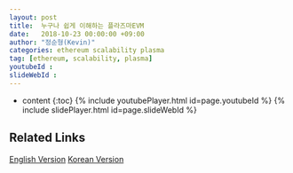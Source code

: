 ```yaml
---
layout: post
title:  누구나 쉽게 이해하는 플라즈마EVM
date:   2018-10-23 00:00:00 +09:00
author: "정순형(Kevin)"
categories: ethereum scalability plasma
tag: [ethereum, scalability, plasma]
youtubeId :
slideWebId :
---
```

* content
{:toc}
{% include youtubePlayer.html id=page.youtubeId %}
{% include slidePlayer.html id=page.slideWebId %}

## Related Links
[English Version](https://medium.com/onther-tech/dancing-philosophers-problem-verification-game-sidechain-and-data-availability-translated-c60ac51afcfa)
[Korean Version](https://medium.com/onther-tech/%EC%B6%A4%EC%B6%94%EB%8A%94-%EC%B2%A0%ED%95%99%EC%9E%90%EC%9D%98-%EB%AC%B8%EC%A0%9C-%EA%B2%80%EC%A6%9D-%EA%B2%8C%EC%9E%84-%EA%B7%B8%EB%A6%AC%EA%B3%A0-%EC%82%AC%EC%9D%B4%EB%93%9C-%EC%B2%B4%EC%9D%B8%EA%B3%BC-%EB%8D%B0%EC%9D%B4%ED%84%B0-%EA%B0%80%EC%9A%A9%EC%84%B1-dancing-philosophers-problem-verification-game-sidechain-fa2b5e1e0ca3)
